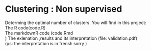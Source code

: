 # Clustering : Non supervised
Determing the optimal number of clusters.
You will find in this project:<br />
The R code(code.R) <br />
The markdownR code (code.Rmd <br />)
The exlenation ,results and its interpretation (file: validation.pdf)  <br />
(ps: the interpretation is in frensh  sorry )
